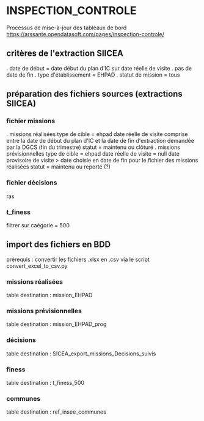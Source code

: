 # INSPECTION_CONTROLE
Processus de mise-à-jour des tableaux de bord https://arssante.opendatasoft.com/pages/inspection-controle/

## critères de l'extraction SIICEA
. date de début = date début du plan d'IC sur date réelle de visite
. pas de date de fin
. type d'établissement = EHPAD
. statut de mission = tous

## préparation des fichiers sources (extractions SIICEA)

### fichier missions
. missions réalisées
type de cible = ehpad
date réelle de visite comprise entre la date de début du plan d'IC et la date de fin d'extraction demandée par la DGCS (fin du trimestre)
statut = maintenu ou clôturé
. missions prévisionnelles
type de cible = ehpad
date réelle de visite = null
date provisoire de visite > date choisie en date de fin pour le fichier des missions réalisées
statut = maintenu ou reporté (?)

### fichier décisions
ras

### t_finess
filtrer sur caégorie = 500

## import des fichiers en BDD
prérequis : convertir les fichiers .xlsx en .csv via le script convert_excel_to_csv.py 

### missions réalisées
table destination : mission_EHPAD

### missions prévisionnelles
table destination : mission_EHPAD_prog

### décisions
table destination : SICEA_export_missions_Decisions_suivis

### finess
table destination : t_finess_500

### communes
table destination : ref_insee_communes
